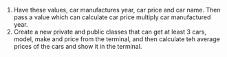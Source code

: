 1. Have these values, car manufactures year, car price and car name. Then pass a value which can calculate car price multiply car manufactured year.
2. Create a new private and public classes that can get at least 3 cars, model, make and price from the terminal, and then calculate teh average prices of the cars and show it in the terminal. 